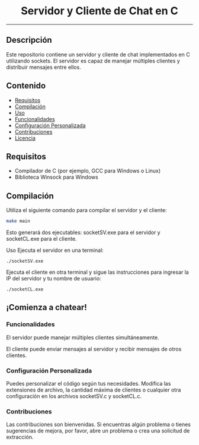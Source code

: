 <h1 align="center">Servidor y Cliente de Chat en C</h1>

---

## Descripción

Este repositorio contiene un servidor y cliente de chat implementados en C utilizando sockets. El servidor es capaz de manejar múltiples clientes y distribuir mensajes entre ellos.

## Contenido

- [Requisitos](#requisitos)
- [Compilación](#compilación)
- [Uso](#uso)
- [Funcionalidades](#funcionalidades)
- [Configuración Personalizada](#configuración-personalizada)
- [Contribuciones](#contribuciones)
- [Licencia](#licencia)

## Requisitos

- Compilador de C (por ejemplo, GCC para Windows o Linux)
- Biblioteca Winsock para Windows

## Compilación

Utiliza el siguiente comando para compilar el servidor y el cliente:

```bash
make main
```

Esto generará dos ejecutables: socketSV.exe para el servidor y socketCL.exe para el cliente.

Uso
Ejecuta el servidor en una terminal:
```
./socketSV.exe
```
Ejecuta el cliente en otra terminal y sigue las instrucciones para ingresar la IP del servidor y tu nombre de usuario:
```
./socketCL.exe
```

## ¡Comienza a chatear!

### Funcionalidades

El servidor puede manejar múltiples clientes simultáneamente.

El cliente puede enviar mensajes al servidor y recibir mensajes de otros clientes.

### Configuración Personalizada

Puedes personalizar el código según tus necesidades. Modifica las extensiones de archivo, la cantidad máxima de clientes o cualquier otra configuración en los archivos socketSV.c y socketCL.c.

### Contribuciones
Las contribuciones son bienvenidas. Si encuentras algún problema o tienes sugerencias de mejora, por favor, abre un problema o crea una solicitud de extracción.
